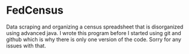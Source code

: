 # FedCensus
Data scraping and organizing a census spreadsheet that is disorganized using advanced java. I wrote this program before I started using git and github 
which is why there is only one version of the code. Sorry for any issues with that. 
